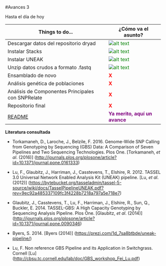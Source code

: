 #Avances 3

Hasta el día de hoy

| Things to do... | ¿Cómo va el asunto?|
|----------------------|----------|
|Descargar datos del repositorio dryad | <span style="color:green"> ![alt text](http://wiki.computerharpoon.com/images/1/15/Checked.png)</span> |
|Instalar Stacks| <span style="color:green"> ![alt text](http://wiki.computerharpoon.com/images/1/15/Checked.png)</span> |
|Instalar UNEAK| <span style="color:green"> ![alt text](http://wiki.computerharpoon.com/images/1/15/Checked.png)</span> |
|Unzip datos crudos a formato .fastq | <span style="color:green"> ![alt text](http://wiki.computerharpoon.com/images/1/15/Checked.png)</span> |
|Ensamblado de novo| <span style="color:red"> **X**</span> | 
|Análisis genética de poblaciones| <span style="color:red"> **X**</span> |
|Análisis de Componentes Principales con SNPRelate | <span style="color:red"> **X**</span> |
|Repositorio final|<span style="color:red"> **X**</span> |
|[README](https://github.com/tnpalafox/ProyectoFinalBioinf2017-II/blob/master/README.md) | <span style="color:purple"> **Ya merito, aquí un avance**</span> |


**Literatura consultada**

- Torkamaneh, D., Laroche, J., Belzile, F. 2016. Genome-Wide SNP Calling from Genotyping by Sequencing (GBS) Data: A Comparison of Seven Pipelines and Two Sequencing Technologies. Plos One. 
[Torkamaneh, _et al_. (2016)] (http://journals.plos.org/plosone/article?id=10.1371/journal.pone.0161333) 

- Lu, F., Glaubitz, J., Harriman, J., Casstevens, T., Elshire, R. 2012. TASSEL 3.0 Universal Network Enabled Analysis Kit (UNEAK) pipeline. [Lu, _et al_. (2012)] (https://bytebucket.org/tasseladmin/tassel-5-source/wiki/docs/TasselPipelineUNEAK.pdf?rev=9ec92a485337109fc3f4228b7218a797a5e718e7)
- Glaubitz, J., Casstevens, T., Lu, F., Harriman, J., Elshire, R., Sun, Q., Buckler, E. 2014. TASSEL-GBS: A High Capacity Genotyping by Sequencing Analysis Pipeline. Plos One. [Glaubitz, _et al_. (2014)] (http://journals.plos.org/plosone/article?id=10.1371/journal.pone.0090346)
- Byers, S. 2014. [Byers (2014)] (https://prezi.com/1d_7sa8btbde/uneak-pipeline/)
- Lu, F. Non reference GBS Pipeline and its Application in Switchgrass. Cornell [Lu] (http://cbsu.tc.cornell.edu/lab/doc/GBS_workshop_Fei_Lu.pdf)
